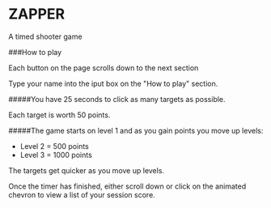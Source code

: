 # ZAPPER

A timed shooter game

###How to play

Each button on the page scrolls down to the next section

Type your name into the iput box on the "How to play" section.

#####You have 25 seconds to click as many targets as possible.

Each target is worth 50 points.

#####The game starts on level 1 and as you gain points you move up levels:

* Level 2 = 500 points
* Level 3 = 1000 points

The targets get quicker as you move up levels.

Once the timer has finished, either scroll down or click on the animated chevron to view a list of your session score.